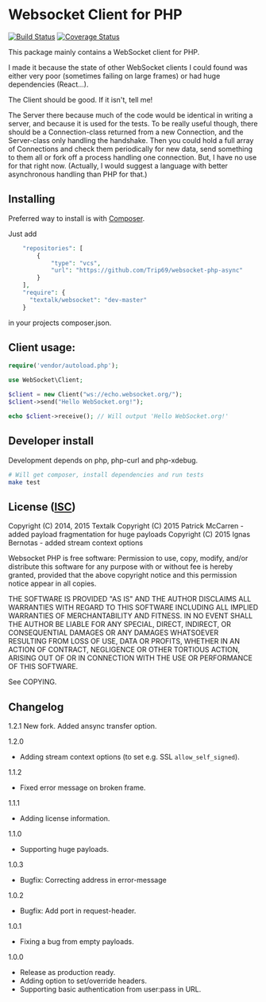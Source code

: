 Websocket Client for PHP
========================

[![Build Status](https://travis-ci.org/Textalk/websocket-php.png)](https://travis-ci.org/Textalk/websocket-php)
[![Coverage Status](https://coveralls.io/repos/Textalk/websocket-php/badge.png)](https://coveralls.io/r/Textalk/websocket-php)

This package mainly contains a WebSocket client for PHP.

I made it because the state of other WebSocket clients I could found was either very poor
(sometimes failing on large frames) or had huge dependencies (React…).

The Client should be good.  If it isn't, tell me!

The Server there because much of the code would be identical in writing a server, and because it is
used for the tests.  To be really useful though, there should be a Connection-class returned from a
new Connection, and the Server-class only handling the handshake.  Then you could hold a full array
of Connections and check them periodically for new data, send something to them all or fork off a
process handling one connection.  But, I have no use for that right now.  (Actually, I would
suggest a language with better asynchronous handling than PHP for that.)

Installing
----------

Preferred way to install is with [Composer](https://getcomposer.org/).

Just add
```php
    "repositories": [
        {
            "type": "vcs",
            "url": "https://github.com/Trip69/websocket-php-async"
        }
    ],
    "require": {
      "textalk/websocket": "dev-master"
    }
```
in your projects composer.json.

Client usage:
-------------
```php
require('vendor/autoload.php');

use WebSocket\Client;

$client = new Client("ws://echo.websocket.org/");
$client->send("Hello WebSocket.org!");

echo $client->receive(); // Will output 'Hello WebSocket.org!'
```

Developer install
-----------------

Development depends on php, php-curl and php-xdebug.

```bash
# Will get composer, install dependencies and run tests
make test
```


License ([ISC](http://en.wikipedia.org/wiki/ISC_license))
---------------------------------------------------------

Copyright (C) 2014, 2015 Textalk
Copyright (C) 2015 Patrick McCarren - added payload fragmentation for huge payloads
Copyright (C) 2015 Ignas Bernotas - added stream context options

Websocket PHP is free software: Permission to use, copy, modify, and/or distribute this software
for any purpose with or without fee is hereby granted, provided that the above copyright notice and
this permission notice appear in all copies.

THE SOFTWARE IS PROVIDED "AS IS" AND THE AUTHOR DISCLAIMS ALL WARRANTIES WITH REGARD TO THIS
SOFTWARE INCLUDING ALL IMPLIED WARRANTIES OF MERCHANTABILITY AND FITNESS. IN NO EVENT SHALL THE
AUTHOR BE LIABLE FOR ANY SPECIAL, DIRECT, INDIRECT, OR CONSEQUENTIAL DAMAGES OR ANY DAMAGES
WHATSOEVER RESULTING FROM LOSS OF USE, DATA OR PROFITS, WHETHER IN AN ACTION OF CONTRACT,
NEGLIGENCE OR OTHER TORTIOUS ACTION, ARISING OUT OF OR IN CONNECTION WITH THE USE OR PERFORMANCE OF
THIS SOFTWARE.

See COPYING.


Changelog
---------
1.2.1
	New fork.
	Added ansync transfer option.

1.2.0

 * Adding stream context options (to set e.g. SSL `allow_self_signed`).

1.1.2

 * Fixed error message on broken frame.

1.1.1

 * Adding license information.

1.1.0

 * Supporting huge payloads.

1.0.3

 * Bugfix: Correcting address in error-message

1.0.2

 * Bugfix: Add port in request-header.

1.0.1

 * Fixing a bug from empty payloads.

1.0.0

 * Release as production ready.
 * Adding option to set/override headers.
 * Supporting basic authentication from user:pass in URL.
